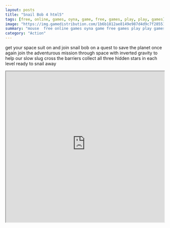 ```yaml
---
layout: posts
title: "Snail Bob 4 html5"
tags: [free, online, games, oyna, game, free, games, play, play, games]
image: "https://img.gamedistribution.com/1b6b1812ae8149e987d4d9c7f2855131.jpg"
summary: "mouse  free online games oyna game free games play play games"
category: "Action"
---
```


get your space suit on and join snail bob on a quest to save the planet once again join the adventurous mission through space with inverted gravity to help our slow slug cross the barriers collect all three hidden stars in each level ready to snail away

<iframe width="100%" height="480px;" src="https://html5.gamedistribution.com/1b6b1812ae8149e987d4d9c7f2855131/"></iframe>